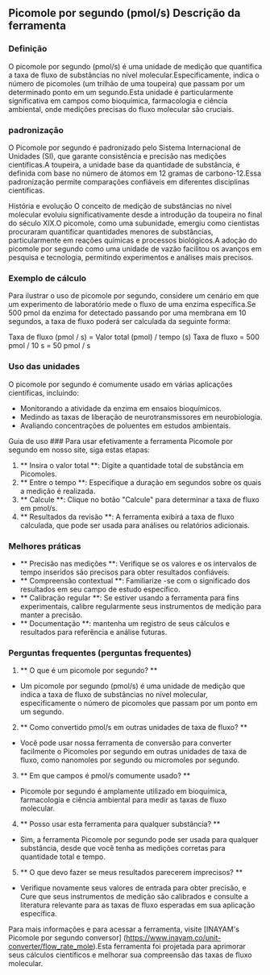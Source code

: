 ## Picomole por segundo (pmol/s) Descrição da ferramenta

### Definição
O picomole por segundo (pmol/s) é uma unidade de medição que quantifica a taxa de fluxo de substâncias no nível molecular.Especificamente, indica o número de picomoles (um trilhão de uma toupeira) que passam por um determinado ponto em um segundo.Esta unidade é particularmente significativa em campos como bioquímica, farmacologia e ciência ambiental, onde medições precisas do fluxo molecular são cruciais.

### padronização
O Picomole por segundo é padronizado pelo Sistema Internacional de Unidades (SI), que garante consistência e precisão nas medições científicas.A toupeira, a unidade base da quantidade de substância, é definida com base no número de átomos em 12 gramas de carbono-12.Essa padronização permite comparações confiáveis ​​em diferentes disciplinas científicas.

História e evolução
O conceito de medição de substâncias no nível molecular evoluiu significativamente desde a introdução da toupeira no final do século XIX.O picomole, como uma subunidade, emergiu como cientistas procuraram quantificar quantidades menores de substâncias, particularmente em reações químicas e processos biológicos.A adoção do picomole por segundo como uma unidade de vazão facilitou os avanços em pesquisa e tecnologia, permitindo experimentos e análises mais precisos.

### Exemplo de cálculo
Para ilustrar o uso de picomole por segundo, considere um cenário em que um experimento de laboratório mede o fluxo de uma enzima específica.Se 500 pmol da enzima for detectado passando por uma membrana em 10 segundos, a taxa de fluxo poderá ser calculada da seguinte forma:

Taxa de fluxo (pmol / s) = Valor total (pmol) / tempo (s)
Taxa de fluxo = 500 pmol / 10 s = 50 pmol / s

### Uso das unidades
O picomole por segundo é comumente usado em várias aplicações científicas, incluindo:
- Monitorando a atividade da enzima em ensaios bioquímicos.
- Medindo as taxas de liberação de neurotransmissores em neurobiologia.
- Avaliando concentrações de poluentes em estudos ambientais.

Guia de uso ###
Para usar efetivamente a ferramenta Picomole por segundo em nosso site, siga estas etapas:
1. ** Insira o valor total **: Digite a quantidade total de substância em Picomoles.
2. ** Entre o tempo **: Especifique a duração em segundos sobre os quais a medição é realizada.
3. ** Calcule **: Clique no botão "Calcule" para determinar a taxa de fluxo em pmol/s.
4. ** Resultados da revisão **: A ferramenta exibirá a taxa de fluxo calculada, que pode ser usada para análises ou relatórios adicionais.

### Melhores práticas
- ** Precisão nas medições **: Verifique se os valores e os intervalos de tempo inseridos são precisos para obter resultados confiáveis.
- ** Compreensão contextual **: Familiarize -se com o significado dos resultados em seu campo de estudo específico.
- ** Calibração regular **: Se estiver usando a ferramenta para fins experimentais, calibre regularmente seus instrumentos de medição para manter a precisão.
- ** Documentação **: mantenha um registro de seus cálculos e resultados para referência e análise futuras.

### Perguntas frequentes (perguntas frequentes)

1. ** O que é um picomole por segundo? **
- Um picomole por segundo (pmol/s) é uma unidade de medição que indica a taxa de fluxo de substâncias no nível molecular, especificamente o número de picomoles que passam por um ponto em um segundo.

2. ** Como convertido pmol/s em outras unidades de taxa de fluxo? **
- Você pode usar nossa ferramenta de conversão para converter facilmente o Picomoles por segundo em outras unidades de taxa de fluxo, como nanomoles por segundo ou micromoles por segundo.

3. ** Em que campos é pmol/s comumente usado? **
- Picomole por segundo é amplamente utilizado em bioquímica, farmacologia e ciência ambiental para medir as taxas de fluxo molecular.

4. ** Posso usar esta ferramenta para qualquer substância? **
- Sim, a ferramenta Picomole por segundo pode ser usada para qualquer substância, desde que você tenha as medições corretas para quantidade total e tempo.

5. ** O que devo fazer se meus resultados parecerem imprecisos? **
- Verifique novamente seus valores de entrada para obter precisão, e Cure que seus instrumentos de medição são calibrados e consulte a literatura relevante para as taxas de fluxo esperadas em sua aplicação específica.

Para mais informações e para acessar a ferramenta, visite [INAYAM's Picomole por segundo conversor] (https://www.inayam.co/unit-converter/flow_rate_mole).Esta ferramenta foi projetada para aprimorar seus cálculos científicos e melhorar sua compreensão das taxas de fluxo molecular.